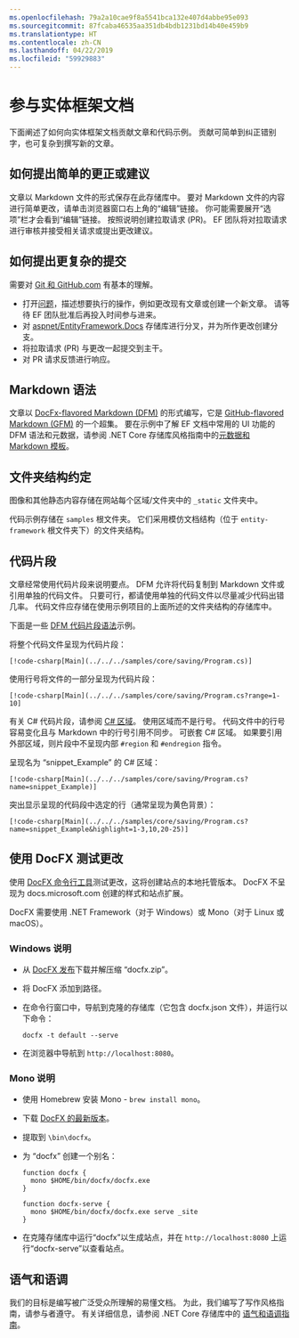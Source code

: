 ```yaml
---
ms.openlocfilehash: 79a2a10cae9f8a5541bca132e407d4abbe95e093
ms.sourcegitcommit: 87fcaba46535aa351db4bdb1231bd14b40e459b9
ms.translationtype: HT
ms.contentlocale: zh-CN
ms.lasthandoff: 04/22/2019
ms.locfileid: "59929883"
---
```

# <a name="contributing-to-the-entity-framework-documentation"></a>参与实体框架文档

下面阐述了如何向实体框架文档贡献文章和代码示例。 贡献可简单到纠正错别字，也可复杂到撰写新的文章。

## <a name="how-to-make-a-simple-correction-or-suggestion"></a>如何提出简单的更正或建议

文章以 Markdown 文件的形式保存在此存储库中。 要对 Markdown 文件的内容进行简单更改，请单击浏览器窗口右上角的“编辑”链接。 你可能需要展开“选项”栏才会看到“编辑”链接。 按照说明创建拉取请求 (PR)。 EF 团队将对拉取请求进行审核并接受相关请求或提出更改建议。

## <a name="how-to-make-a-more-complex-submission"></a>如何提出更复杂的提交

需要对 [Git 和 GitHub.com](https://guides.github.com/activities/hello-world/) 有基本的理解。

* 打开[问题](https://github.com/aspnet/EntityFramework.Docs/issues/new)，描述想要执行的操作，例如更改现有文章或创建一个新文章。 请等待 EF 团队批准后再投入时间参与进来。
* 对 [aspnet/EntityFramework.Docs](https://github.com/aspnet/EntityFramework.Docs/) 存储库进行分叉，并为所作更改创建分支。
* 将拉取请求 (PR) 与更改一起提交到主干。
* 对 PR 请求反馈进行响应。

## <a name="markdown-syntax"></a>Markdown 语法

文章以 [DocFx-flavored Markdown (DFM)](http://dotnet.github.io/docfx/spec/docfx_flavored_markdown.html) 的形式编写，它是 [GitHub-flavored Markdown (GFM)](https://guides.github.com/features/mastering-markdown/) 的一个超集。 要在示例中了解 EF 文档中常用的 UI 功能的 DFM 语法和元数据，请参阅 .NET Core 存储库风格指南中的[元数据和 Markdown 模板](https://github.com/dotnet/docs/blob/master/styleguide/template.md)。

## <a name="folder-structure-conventions"></a>文件夹结构约定

图像和其他静态内容存储在网站每个区域/文件夹中的 `_static` 文件夹中。

代码示例存储在 `samples` 根文件夹。 它们采用模仿文档结构（位于 `entity-framework` 根文件夹下）的文件夹结构。

## <a name="code-snippets"></a>代码片段

文章经常使用代码片段来说明要点。 DFM 允许将代码复制到 Markdown 文件或引用单独的代码文件。 只要可行，都请使用单独的代码文件以尽量减少代码出错几率。 代码文件应存储在使用示例项目的上面所述的文件夹结构的存储库中。

下面是一些 [DFM 代码片段语法](http://dotnet.github.io/docfx/spec/docfx_flavored_markdown.html#code-snippet)示例。

将整个代码文件呈现为代码片段：

``` none
[!code-csharp[Main](../../../samples/core/saving/Program.cs)]
```

使用行号将文件的一部分呈现为代码片段：

``` none
[!code-csharp[Main](../../../samples/core/saving/Program.cs?range=1-10]
```

有关 C# 代码片段，请参阅 [C# 区域](https://msdn.microsoft.com/library/9a1ybwek.aspx)。 使用区域而不是行号。 代码文件中的行号容易变化且与 Markdown 中的行号引用不同步。 可嵌套 C# 区域。 如果要引用外部区域，则片段中不呈现内部 `#region` 和 `#endregion` 指令。

呈现名为 “snippet_Example” 的 C# 区域：

``` none
[!code-csharp[Main](../../../samples/core/saving/Program.cs?name=snippet_Example)]
```

突出显示呈现的代码段中选定的行（通常呈现为黄色背景）：

``` none
[!code-csharp[Main](../../../samples/core/saving/Program.cs?name=snippet_Example&highlight=1-3,10,20-25)]
```

## <a name="test-your-changes-with-docfx"></a>使用 DocFX 测试更改

使用 [DocFX 命令行工具](https://dotnet.github.io/docfx/tutorial/docfx_getting_started.html#2-use-docfx-as-a-command-line-tool)测试更改，这将创建站点的本地托管版本。 DocFX 不呈现为 docs.microsoft.com 创建的样式和站点扩展。

DocFX 需要使用 .NET Framework（对于 Windows）或 Mono（对于 Linux 或 macOS）。

### <a name="windows-instructions"></a>Windows 说明

* 从 [DocFX 发布](https://github.com/dotnet/docfx/releases)下载并解压缩 “docfx.zip”。
* 将 DocFX 添加到路径。
* 在命令行窗口中，导航到克隆的存储库（它包含 docfx.json 文件），并运行以下命令：

   ``` console
   docfx -t default --serve
   ```

* 在浏览器中导航到 `http://localhost:8080`。

### <a name="mono-instructions"></a>Mono 说明

* 使用 Homebrew 安装 Mono - `brew install mono`。
* 下载 [DocFX 的最新版本](https://github.com/dotnet/docfx/releases/tag/v2.7.2)。
* 提取到 `\bin\docfx`。
* 为 “docfx” 创建一个别名：

  ``` console
  function docfx {
    mono $HOME/bin/docfx/docfx.exe
  }

  function docfx-serve {
    mono $HOME/bin/docfx/docfx.exe serve _site
  }
  ```

* 在克隆存储库中运行“docfx”以生成站点，并在 `http://localhost:8080` 上运行“docfx-serve”以查看站点。

## <a name="voice-and-tone"></a>语气和语调

我们的目标是编写被广泛受众所理解的易懂文档。 为此，我们编写了写作风格指南，请参与者遵守。 有关详细信息，请参阅 .NET Core 存储库中的 [语气和语调指南](https://github.com/dotnet/docs/blob/master/styleguide/voice-tone.md)。
